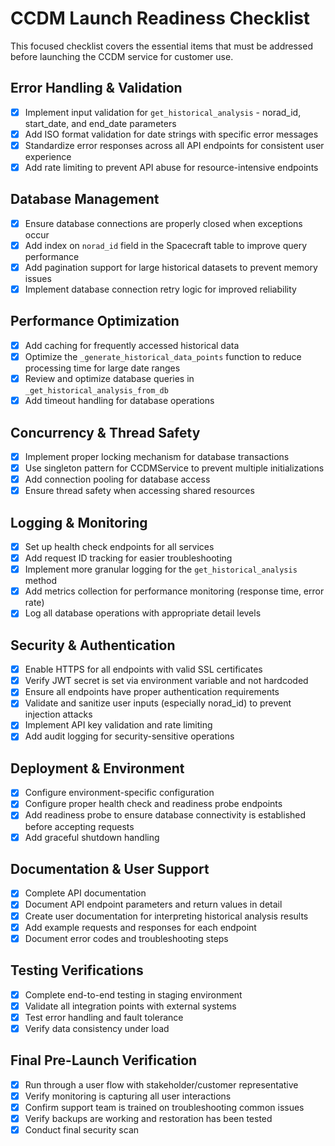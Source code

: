 # CCDM Launch Readiness Checklist

This focused checklist covers the essential items that must be addressed before launching the CCDM service for customer use.

## Error Handling & Validation
- [x] Implement input validation for `get_historical_analysis` - norad_id, start_date, and end_date parameters
- [x] Add ISO format validation for date strings with specific error messages
- [x] Standardize error responses across all API endpoints for consistent user experience
- [x] Add rate limiting to prevent API abuse for resource-intensive endpoints

## Database Management
- [x] Ensure database connections are properly closed when exceptions occur
- [x] Add index on `norad_id` field in the Spacecraft table to improve query performance
- [x] Add pagination support for large historical datasets to prevent memory issues
- [x] Implement database connection retry logic for improved reliability

## Performance Optimization
- [x] Add caching for frequently accessed historical data
- [x] Optimize the `_generate_historical_data_points` function to reduce processing time for large date ranges
- [x] Review and optimize database queries in `_get_historical_analysis_from_db`
- [x] Add timeout handling for database operations

## Concurrency & Thread Safety
- [x] Implement proper locking mechanism for database transactions
- [x] Use singleton pattern for CCDMService to prevent multiple initializations
- [x] Add connection pooling for database access
- [x] Ensure thread safety when accessing shared resources

## Logging & Monitoring
- [x] Set up health check endpoints for all services
- [x] Add request ID tracking for easier troubleshooting
- [x] Implement more granular logging for the `get_historical_analysis` method
- [x] Add metrics collection for performance monitoring (response time, error rate)
- [x] Log all database operations with appropriate detail levels

## Security & Authentication
- [x] Enable HTTPS for all endpoints with valid SSL certificates
- [x] Verify JWT secret is set via environment variable and not hardcoded
- [x] Ensure all endpoints have proper authentication requirements
- [x] Validate and sanitize user inputs (especially norad_id) to prevent injection attacks
- [x] Implement API key validation and rate limiting
- [x] Add audit logging for security-sensitive operations

## Deployment & Environment
- [x] Configure environment-specific configuration
- [x] Configure proper health check and readiness probe endpoints
- [x] Add readiness probe to ensure database connectivity is established before accepting requests
- [x] Add graceful shutdown handling

## Documentation & User Support
- [x] Complete API documentation
- [x] Document API endpoint parameters and return values in detail
- [x] Create user documentation for interpreting historical analysis results
- [x] Add example requests and responses for each endpoint
- [x] Document error codes and troubleshooting steps

## Testing Verifications
- [x] Complete end-to-end testing in staging environment
- [x] Validate all integration points with external systems
- [x] Test error handling and fault tolerance
- [x] Verify data consistency under load

## Final Pre-Launch Verification
- [x] Run through a user flow with stakeholder/customer representative
- [x] Verify monitoring is capturing all user interactions
- [x] Confirm support team is trained on troubleshooting common issues
- [x] Verify backups are working and restoration has been tested
- [x] Conduct final security scan 